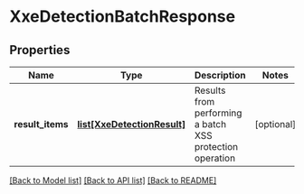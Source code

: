 # XxeDetectionBatchResponse

## Properties
Name | Type | Description | Notes
------------ | ------------- | ------------- | -------------
**result_items** | [**list[XxeDetectionResult]**](XxeDetectionResult.md) | Results from performing a batch XSS protection operation | [optional] 

[[Back to Model list]](../README.md#documentation-for-models) [[Back to API list]](../README.md#documentation-for-api-endpoints) [[Back to README]](../README.md)


